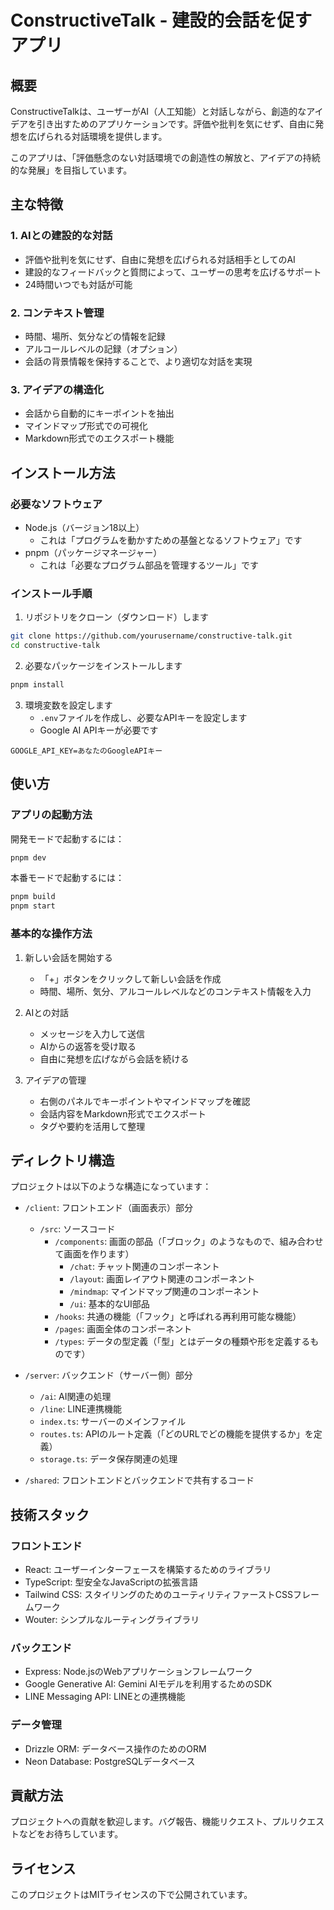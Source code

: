 # ConstructiveTalk - 建設的会話を促すアプリ

## 概要
ConstructiveTalkは、ユーザーがAI（人工知能）と対話しながら、創造的なアイデアを引き出すためのアプリケーションです。評価や批判を気にせず、自由に発想を広げられる対話環境を提供します。

このアプリは、「評価懸念のない対話環境での創造性の解放と、アイデアの持続的な発展」を目指しています。

## 主な特徴

### 1. AIとの建設的な対話
- 評価や批判を気にせず、自由に発想を広げられる対話相手としてのAI
- 建設的なフィードバックと質問によって、ユーザーの思考を広げるサポート
- 24時間いつでも対話が可能

### 2. コンテキスト管理
- 時間、場所、気分などの情報を記録
- アルコールレベルの記録（オプション）
- 会話の背景情報を保持することで、より適切な対話を実現

### 3. アイデアの構造化
- 会話から自動的にキーポイントを抽出
- マインドマップ形式での可視化
- Markdown形式でのエクスポート機能

## インストール方法

### 必要なソフトウェア
- Node.js（バージョン18以上）
  - これは「プログラムを動かすための基盤となるソフトウェア」です
- pnpm（パッケージマネージャー）
  - これは「必要なプログラム部品を管理するツール」です

### インストール手順
1. リポジトリをクローン（ダウンロード）します
```bash
git clone https://github.com/yourusername/constructive-talk.git
cd constructive-talk
```

2. 必要なパッケージをインストールします
```bash
pnpm install
```

3. 環境変数を設定します
   - `.env`ファイルを作成し、必要なAPIキーを設定します
   - Google AI APIキーが必要です

```
GOOGLE_API_KEY=あなたのGoogleAPIキー
```

## 使い方

### アプリの起動方法
開発モードで起動するには：
```bash
pnpm dev
```

本番モードで起動するには：
```bash
pnpm build
pnpm start
```

### 基本的な操作方法
1. 新しい会話を開始する
   - 「+」ボタンをクリックして新しい会話を作成
   - 時間、場所、気分、アルコールレベルなどのコンテキスト情報を入力

2. AIとの対話
   - メッセージを入力して送信
   - AIからの返答を受け取る
   - 自由に発想を広げながら会話を続ける

3. アイデアの管理
   - 右側のパネルでキーポイントやマインドマップを確認
   - 会話内容をMarkdown形式でエクスポート
   - タグや要約を活用して整理

## ディレクトリ構造
プロジェクトは以下のような構造になっています：

- `/client`: フロントエンド（画面表示）部分
  - `/src`: ソースコード
    - `/components`: 画面の部品（「ブロック」のようなもので、組み合わせて画面を作ります）
      - `/chat`: チャット関連のコンポーネント
      - `/layout`: 画面レイアウト関連のコンポーネント
      - `/mindmap`: マインドマップ関連のコンポーネント
      - `/ui`: 基本的なUI部品
    - `/hooks`: 共通の機能（「フック」と呼ばれる再利用可能な機能）
    - `/pages`: 画面全体のコンポーネント
    - `/types`: データの型定義（「型」とはデータの種類や形を定義するものです）

- `/server`: バックエンド（サーバー側）部分
  - `/ai`: AI関連の処理
  - `/line`: LINE連携機能
  - `index.ts`: サーバーのメインファイル
  - `routes.ts`: APIのルート定義（「どのURLでどの機能を提供するか」を定義）
  - `storage.ts`: データ保存関連の処理

- `/shared`: フロントエンドとバックエンドで共有するコード

## 技術スタック

### フロントエンド
- React: ユーザーインターフェースを構築するためのライブラリ
- TypeScript: 型安全なJavaScriptの拡張言語
- Tailwind CSS: スタイリングのためのユーティリティファーストCSSフレームワーク
- Wouter: シンプルなルーティングライブラリ

### バックエンド
- Express: Node.jsのWebアプリケーションフレームワーク
- Google Generative AI: Gemini AIモデルを利用するためのSDK
- LINE Messaging API: LINEとの連携機能

### データ管理
- Drizzle ORM: データベース操作のためのORM
- Neon Database: PostgreSQLデータベース

## 貢献方法
プロジェクトへの貢献を歓迎します。バグ報告、機能リクエスト、プルリクエストなどをお待ちしています。

## ライセンス
このプロジェクトはMITライセンスの下で公開されています。 